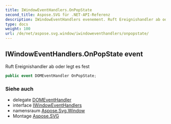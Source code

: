 ```yaml
---
title: IWindowEventHandlers.OnPopState
second_title: Aspose.SVG für .NET-API-Referenz
description: IWindowEventHandlers evenement. Ruft Ereignishandler ab oder legt es fest
type: docs
weight: 100
url: /de/net/aspose.svg.window/iwindoweventhandlers/onpopstate/
---
```

## IWindowEventHandlers.OnPopState event

Ruft Ereignishandler ab oder legt es fest

```csharp
public event DOMEventHandler OnPopState;
```

### Siehe auch

* delegate [DOMEventHandler](../../../aspose.svg.dom.events/domeventhandler/)
* interface [IWindowEventHandlers](../)
* namensraum [Aspose.Svg.Window](../../iwindoweventhandlers/)
* Montage [Aspose.SVG](../../../)


